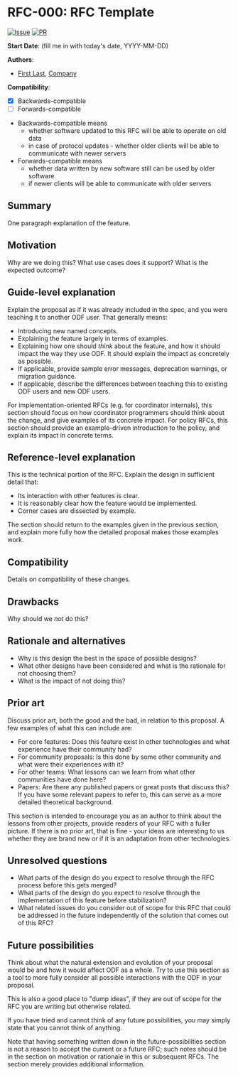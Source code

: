 # RFC-000: RFC Template

[![Issue](https://img.shields.io/github/issues/detail/state/kamu-data/open-data-fabric/1?label=Issue)](https://github.com/kamu-data/open-data-fabric/issues/1)
[![PR](https://img.shields.io/github/pulls/detail/state/kamu-data/open-data-fabric/12?label=PR)](https://github.com/kamu-data/open-data-fabric/pull/12)

**Start Date**: (fill me in with today's date, YYYY-MM-DD)

**Authors**:
- [First Last](mailto:first.last@example.com), [Company](example.com)


**Compatibility**:
- [X] Backwards-compatible
- [ ] Forwards-compatible

- Backwards-compatible means
  - whether software updated to this RFC will be able to operate on old data
  - in case of protocol updates - whether older clients will be able to communicate with newer servers
- Forwards-compatible means
  - whether data written by new software still can be used by older software
  - if newer clients will be able to communicate with older servers

## Summary
One paragraph explanation of the feature.

## Motivation
Why are we doing this? What use cases does it support? What is the expected outcome?

## Guide-level explanation
Explain the proposal as if it was already included in the spec, and you were teaching it to another ODF user. That generally means:

- Introducing new named concepts.
- Explaining the feature largely in terms of examples.
- Explaining how one should *think* about the feature, and how it should impact the way they use ODF. It should explain the impact as concretely as possible.
- If applicable, provide sample error messages, deprecation warnings, or migration guidance.
- If applicable, describe the differences between teaching this to existing ODF users and new ODF users.

For implementation-oriented RFCs (e.g. for coordinator internals), this section should focus on how coordinator programmers should think about the change, and give examples of its concrete impact. For policy RFCs, this section should provide an example-driven introduction to the policy, and explain its impact in concrete terms.

## Reference-level explanation
This is the technical portion of the RFC. Explain the design in sufficient detail that:

- Its interaction with other features is clear.
- It is reasonably clear how the feature would be implemented.
- Corner cases are dissected by example.

The section should return to the examples given in the previous section, and explain more fully how the detailed proposal makes those examples work.

## Compatibility
Details on compatibility of these changes.

## Drawbacks
Why should we *not* do this?

## Rationale and alternatives
- Why is this design the best in the space of possible designs?
- What other designs have been considered and what is the rationale for not choosing them?
- What is the impact of not doing this?

## Prior art
Discuss prior art, both the good and the bad, in relation to this proposal.
A few examples of what this can include are:

- For core features: Does this feature exist in other technologies and what experience have their community had?
- For community proposals: Is this done by some other community and what were their experiences with it?
- For other teams: What lessons can we learn from what other communities have done here?
- Papers: Are there any published papers or great posts that discuss this? If you have some relevant papers to refer to, this can serve as a more detailed theoretical background.

This section is intended to encourage you as an author to think about the lessons from other projects, provide readers of your RFC with a fuller picture.
If there is no prior art, that is fine - your ideas are interesting to us whether they are brand new or if it is an adaptation from other technologies.

## Unresolved questions
- What parts of the design do you expect to resolve through the RFC process before this gets merged?
- What parts of the design do you expect to resolve through the implementation of this feature before stabilization?
- What related issues do you consider out of scope for this RFC that could be addressed in the future independently of the solution that comes out of this RFC?

## Future possibilities
Think about what the natural extension and evolution of your proposal would be and how it would affect ODF as a whole. Try to use this section as a tool to more fully consider all possible interactions with the ODF in your proposal.

This is also a good place to "dump ideas", if they are out of scope for the RFC you are writing but otherwise related.

If you have tried and cannot think of any future possibilities, you may simply state that you cannot think of anything.

Note that having something written down in the future-possibilities section is not a reason to accept the current or a future RFC; such notes should be in the section on motivation or rationale in this or subsequent RFCs. The section merely provides additional information.
